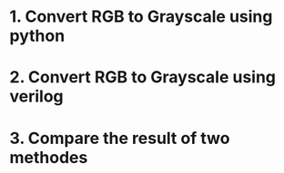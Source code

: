 # 1. Convert RGB to Grayscale using python
# 2. Convert RGB to Grayscale using verilog
# 3. Compare the result of two methodes
